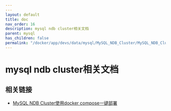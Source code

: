 ```yaml
---
---
layout: default
title: doc
nav_order: 16
description: mysql ndb cluster相关文档
parent: mysql
has_children: false
permalink: "/docker/app/devs/data/mysql/MySQL_NDB_Cluster/MySQL_NDB_Cluster/"
---
```


# mysql ndb cluster相关文档

## 相关链接

- [MySQL NDB Cluster使用docker compose一键部署](https://blog.csdn.net/User287/article/details/130110900)
  
